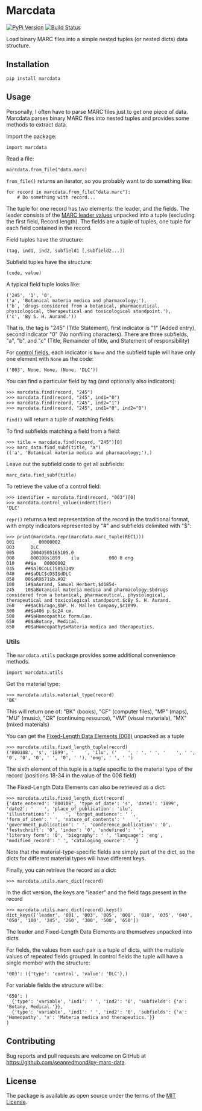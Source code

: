 # Marcdata

[![PyPi Version](https://badge.fury.io/py/marcdata.svg)][pypi]
[![Build Status](http://img.shields.io/travis/seanredmond/marcdata-py.svg)][travis]

[travis]: http://travis-ci.org/seanredmond/marcdata-py
[pypi]: https://pypi.org/project/marcdata/

Load binary MARC files into a simple nested tuples (or nested dicts) data structure.

## Installation

    pip install marcdata
    
## Usage

Personally, I often have to parse MARC files just to get one piece of data. Marcdata parses binary MARC files into nested tuples and provides some methods to extract data.

Import the package:

    import marcdata
    
Read a file:

    marcdata.from_file("data.marc)
    
`from_file()` returns an iterator, so you probably want to do something like:

    for record in marcdata.from_file("data.marc"):
        # Do something with record...
        
The tuple for one record has two elements: the leader, and the fields. The leader consists of the [MARC leader values](https://www.loc.gov/marc/bibliographic/bdleader.html) unpacked into a tuple (excluding the first field, Record length). The fields are a tuple of tuples, one tuple for each field contained in the record.

Field tuples have the structure:

    (tag, ind1, ind2, subfield1 [,subfield2...])
    
Subfield tuples have the structure:

    (code, value)
    
A typical field tuple looks like:

    ('245', '1', '0', 
    ('a', 'Botanical materia medica and pharmacology;'), 
    ('b', 'drugs considered from a botanical, pharmaceutical, physiological, therapeutical and toxicological standpoint.'), 
    ('c', 'By S. H. Aurand.'))
    
That is, the tag is "245" (Title Statement), first indicator is "1" (Added entry), second indicator "0" (No nonfiling characters). There are three subfields, "a", "b", and "c" (Title, Remainder of title, and Statement of responsibility)

For [control fields](https://www.loc.gov/marc/bibliographic/bd00x.html), each indicator is `None` and the subfield tuple will have only one element with `None` as the code:

    ('003', None, None, (None, 'DLC'))
    
You can find a particular field by tag (and optionally also indicators):
	
    >>> marcdata.find(record, "245")
    >>> marcdata.find(record, "245", ind1="0")
    >>> marcdata.find(record, "245", ind2="1")
    >>> marcdata.find(record, "245", ind1="0", ind2="0")

`find()` will return a tuple of matching fields. 

To find subfields matching a field from a field:

    >>> title = marcdata.find(record, "245")[0]
    >>> marc_data.find_subf(title, "a")
    (('a', 'Botanical materia medica and pharmacology;'),)
    
Leave out the subfield code to get all subfields:

    marc_data.find_subf(title)
    
To retrieve the value of a control field:

    >>> identifier = marcdata.find(record, "003")[0]
    >>> marcdata.control_value(indentifier)
    'DLC'
    
`repr()` returns a text representation of the record in the traditional format, with empty indicators represented by "#" and subfields delimited with "\$":

    >>> print(marcdata.repr(marcdata.marc_tuple(REC1)))
    001         00000002
    003      DLC
    005      20040505165105.0
    008      800108s1899    ilu           000 0 eng
    010    ##$a   00000002
    035    ##$a(OCoLC)5853149
    040    ##$aDLC$cDSI$dDLC
    050    00$aRX671$b.A92
    100    1#$aAurand, Samuel Herbert,$d1854-
    245    10$aBotanical materia medica and pharmacology;$bdrugs considered from a botanical, pharmaceutical, physiological, therapeutical and toxicological standpoint.$cBy S. H. Aurand.
    260    ##$aChicago,$bP. H. Mallen Company,$c1899.
    300    ##$a406 p.$c24 cm.
    500    ##$aHomeopathic formulae.
    650    #0$aBotany, Medical.
    650    #0$aHomeopathy$xMateria medica and therapeutics.
    
### Utils

The `marcdata.utils` package provides some additional convenience methods.

    import marcdata.utils
    
Get the material type:

    >>> marcdata.utils.material_type(record)
    'BK'

This will return one of: "BK" (books), "CF" (computer files), "MP"
    (maps), "MU" (music), "CR" (continuing resource), "VM" (visual
    materials), "MX" (mixed materials)

You can get the [Fixed-Length Data Elements (008)](https://www.loc.gov/marc/bibliographic/bd008.html) unpacked as a tuple

    >>> marcdata.utils.fixed_length_tuple(record)
    ('800108', 's', '1899', '    ', 'ilu', ('    ', ' ', ' ', '    ', ' ', '0', '0', '0', ' ', '0', ' '), 'eng', ' ', ' ')
    
The sixth element of this tuple is a tuple specific to the material type of the record (positions 18-34 in the value of the 008 field)

The Fixed-Length Data Elements can also be retrieved as a dict:

    >>> marcdata.utils.fixed_length_dict(record)
    {'date_entered': '800108', 'type_of_date': 's', 'date1': '1899', 
    'date2': '    ', 'place_of_publication': 'ilu', 
    'illustrations': '    ', 'target_audience': ' ', 
    'form_of_item': ' ', 'nature_of_contents': '    ', 
    'government_publication': ' ', 'conference_publication': '0', 
    'festschrift': '0', 'index': '0', 'undefined': ' ', 
    'literary form': '0', 'biography': ' ', 'language': 'eng', 
    'modified_record': ' ', 'cataloging_source': ' '}

Note that rhe material-type-specific fields are simply part of the dict, so the dicts for different material types will have different keys.

Finally, you can retrieve the record as a dict:

    >>> marcdata.utils.marc_dict(record)
    
In the dict version, the keys are "leader" and the field tags present in the record

    >>> marcdata.utils.marc_dict(record).keys()
    dict_keys(['leader', '001', '003', '005', '008', '010', '035', '040', '050', '100', '245', '260', '300', '500', '650'])

The leader and Fixed-Length Data Elements are themselves unpacked into dicts.

For fields, the values from each pair is a tuple of dicts, with the multiple values of repeated fields grouped. In control fields the tuple will have a single member with the structure:

    '003': ({'type': 'control', 'value': 'DLC'},)
    
For variable fields the structure will be:
    
    '650': (
      {'type': 'variable', 'ind1': ' ', 'ind2': '0', 'subfields': {'a': 'Botany, Medical.'}}, 
      {'type': 'variable', 'ind1': ' ', 'ind2': '0', 'subfields': {'a': 'Homeopathy', 'x': 'Materia medica and therapeutics.'}}
    )  
    
## Contributing

Bug reports and pull requests are welcome on GitHub at https://github.com/seanredmond/py-marc-data.

## License

The package is available as open source under the terms of the [MIT License](https://opensource.org/licenses/MIT).

